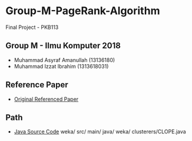 # Group-M-PageRank-Algorithm
Final Project - PKB113 

## Group M - Ilmu Komputer 2018 
* Muhammad Asyraf Amanullah (13136180)
* Muhammad Izzat Ibrahim (1313618031)

## Reference Paper
* [Original Referenced Paper](https://github.com/izzatibrahim27/Group-M-PageRank-Algorithm/blob/main/Paper%20PageRank.pdf)

## Path 
* [Java Source Code]() weka/ src/ main/ java/ weka/ clusterers/CLOPE.java
